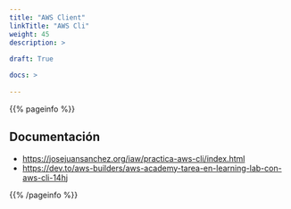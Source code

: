 ```yaml
---
title: "AWS Client"
linkTitle: "AWS Cli"
weight: 45
description: >
   
draft: True

docs: >
 
---
```


{{% pageinfo %}}
## Documentación
* https://josejuansanchez.org/iaw/practica-aws-cli/index.html
* https://dev.to/aws-builders/aws-academy-tarea-en-learning-lab-con-aws-cli-14hj

{{% /pageinfo %}}

